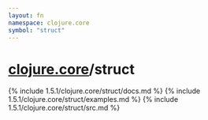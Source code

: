 ```yaml
---
layout: fn
namespace: clojure.core
symbol: "struct"
---
```


# [clojure.core](../)/struct

{% include 1.5.1/clojure.core/struct/docs.md %}
{% include 1.5.1/clojure.core/struct/examples.md %}
{% include 1.5.1/clojure.core/struct/src.md %}

